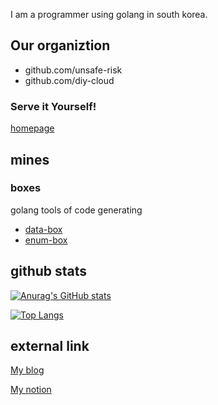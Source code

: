 I am a programmer using golang in south korea.

## Our organiztion
- github.com/unsafe-risk
- github.com/diy-cloud

### Serve it Yourself!

[homepage](https://serve-it-yourself.pages.dev/)

## mines

### boxes

golang tools of code generating

- [data-box](https://github.com/snowmerak/databox)
- [enum-box](https://github.com/snowmerak/enumbox)

## github stats

[![Anurag's GitHub stats](https://github-readme-stats.vercel.app/api?username=snowmerak)](https://github.com/anuraghazra/github-readme-stats)

[![Top Langs](https://github-readme-stats.vercel.app/api/top-langs/?username=snowmerak)](https://github.com/anuraghazra/github-readme-stats)

## external link

[My blog](https://snowmerak.pages.dev)

[My notion](https://snowmerak.notion.site/yongmin-42920593de4b43e380b66dd0c7945172)
